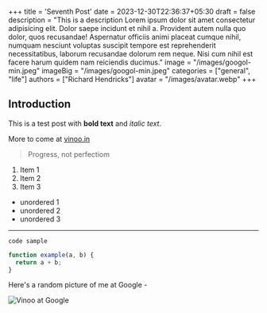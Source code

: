 +++
title = 'Seventh Post'
date = 2023-12-30T22:36:37+05:30
draft = false
description = "This is a description Lorem ipsum dolor sit amet consectetur adipisicing elit. Dolor saepe incidunt et nihil a. Provident autem nulla quo dolor, quos recusandae! Aspernatur officiis animi placeat cumque nihil, numquam nesciunt voluptas suscipit tempore est reprehenderit necessitatibus, laborum recusandae dolorum rem neque. Nisi cum nihil est facere harum quidem nam reiciendis ducimus."
image = "/images/googol-min.jpeg"
imageBig = "/images/googol-min.jpeg"
categories = ["general", "life"]
authors = ["Richard Hendricks"]
avatar = "/images/avatar.webp"
+++

## Introduction

This is a test post with **bold text** and _italic text_.

More to come at [vinoo.in](https://vinoo.in)

> Progress, not perfectiom

1. Item 1
2. Item 2
3. Item 3

- unordered 1
- unordered 2
- unordered 3

---

`code sample`

```js
function example(a, b) {
  return a + b;
}
```

Here's a random picture of me at Google -

![Vinoo at Google](/images/googol-min.jpeg)
